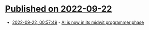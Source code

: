 # [Published on 2022-09-22](index.md)

* [2022-09-22, 00:57:49](https://lobste.rs/s/jkybwb/ai_is_now_its_midwit_programmer_phase) - [AI is now in its midwit programmer phase](https://www.jonstokes.com/p/good-news-ai-is-now-in-its-midwit)
